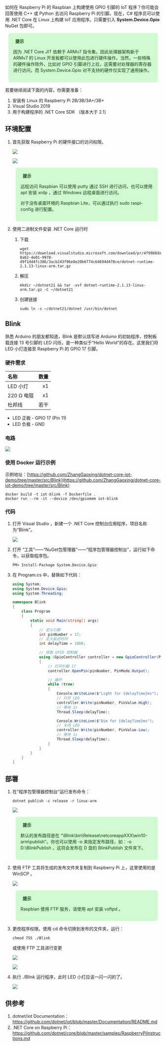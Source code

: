 <link href="https://cdn.bootcss.com/font-awesome/4.7.0/css/font-awesome.min.css" rel="stylesheet">

如何在 Raspberry Pi 的 Raspbian 上构建使用 GPIO 引脚的 IoT 程序？你可能会回答使用 C++ 或 Python 去访问 Raspberry Pi 的引脚。现在，C# 程序员可以使用 .NET Core 在 Linux 上构建 IoT 应用程序。只需要引入 **System.Device.Gpio** NuGet 包即可。

<div style="display: block;position: relative;border-radius: 8px;padding: 1rem;background-color: #d2f9d2;color: #094409;margin: 10px">
    <p style="margin-top:0;font-weight: bold"><i class="fa fa-lightbulb-o" aria-hidden="true"></i>&nbsp;&nbsp;提示</p>
    <p>因为 .NET Core JIT 依赖于 ARMv7 指令集，因此处理器架构新于 ARMv7 的 Linux 开发板都可以使用此包进行硬件操作。当然，一些特殊的硬件操作除外，比如对 GPIO 引脚进行上拉，这需要对处理器的寄存器进行访问，而 System.Device.Gpio 对不支持的硬件仅实现了通用操作。</p>
</div>

若要继续阅读下面的内容，你需要准备：

1. 安装有 Linux 的 Raspberry Pi 2B/3B/3A+/3B+
2. Visual Studio 2019
3. 用于构建程序的 .NET Core SDK （版本大于 2.1）

## 环境配置

1. 首先获取 Raspberry Pi 的硬件接口的访问权限。

    ![](https://blogres.zhangyue.xin/19-1-23/1.jpg)

    ![](https://blogres.zhangyue.xin/19-1-23/2.jpg)

    <div style="display: block;position: relative;border-radius: 8px;padding: 1rem;background-color: #d2f9d2;color: #094409;margin: 10px">
        <p style="margin-top:0;font-weight: bold"><i class="fa fa-lightbulb-o" aria-hidden="true"></i>&nbsp;&nbsp;提示</p>
        <p><span>远程访问 Raspbian 可以使用 putty 通过 SSH 进行访问，也可以使用 apt 安装 xrdp ，通过 Windows 远程桌面进行访问。</span></p>
        <p><span>对于没有桌面环境的 Raspbian Lite，可以通过执行 sudo raspi-config 进行配置。</span></p>
    </div>

2. 使用二进制文件安装 .NET Core 运行时

   1. 下载
       ```
       wget https://download.visualstudio.microsoft.com/download/pr/4f9988da-8a62-4e01-9978-d9f1dd4fc386/3acb243f96e8e20b6774c64694d478ce/dotnet-runtime-2.1.13-linux-arm.tar.gz
       ```
   2. 解压
       ```
       mkdir ~/dotnet21 && tar -xvf dotnet-runtime-2.1.13-linux-arm.tar.gz -C ~/dotnet21
       ```
   3. 创建链接
       ```
       sudo ln -s ~/dotnet21/dotnet /usr/bin/dotnet
       ```


## Blink

熟悉 Arduino 的朋友都知道，Blink 是默认烧写进 Arduino 的初始程序，控制板载连接 13 号引脚的 LED 闪烁，是一种类似于“Hello World”的存在。这里我们将 LED 小灯连接至 Raspberry Pi 的 GPIO 17 引脚。 

### 硬件需求

| 名称 | 数量 |
| :--- | ---: |
| LED 小灯 | x1 |
| 220 Ω 电阻 | x1 |
| 杜邦线 | 若干 |

* LED 正极 - GPIO 17 (Pin 11)
* LED 负极 - GND

### 电路

![](https://blogres.zhangyue.xin/19-1-23/4.jpg)

### 使用 Docker 运行示例
示例地址：[https://github.com/ZhangGaoxing/dotnet-core-iot-demo/tree/master/src/Blink](https://github.com/ZhangGaoxing/dotnet-core-iot-demo/tree/master/src/Blink)

```
docker build -t iot-blink -f Dockerfile .
docker run --rm -it --device /dev/gpiomem iot-blink
```

### 代码

1. 打开 Visual Studio ，新建一个 .NET Core 控制台应用程序，项目名称为“Blink”。
   
    ![](https://blogres.zhangyue.xin/2019922/201992219584.jpg)

2. 打开 “工具”——“NuGet包管理器”——“程序包管理器控制台”，运行如下命令，以获取程序包。

    ```
    PM> Install-Package System.Device.Gpio
    ```

3. 在 Program.cs 中，替换如下代码：
   
    ```C#
    using System;
    using System.Device.Gpio;
    using System.Threading;

    namespace Blink
    {
        class Program
        {
            static void Main(string[] args)
            {
                // 定义引脚
                int pinNumber = 17;
                // 定义延迟时间
                int delayTime = 1000;

                // 获取 GPIO 控制器
                using (GpioController controller = new GpioController(PinNumberingScheme.Logical))
                {
                    // 打开引脚 17
                    controller.OpenPin(pinNumber, PinMode.Output);

                    // 循环
                    while (true)
                    {
                        Console.WriteLine($"Light for {delayTime}ms");
                        // 打开 LED
                        controller.Write(pinNumber, PinValue.High);
                        // 等待 1s
                        Thread.Sleep(delayTime);

                        Console.WriteLine($"Dim for {delayTime}ms");
                        // 关闭 LED
                        controller.Write(pinNumber, PinValue.Low);
                        // 等待 1s
                        Thread.Sleep(delayTime);
                    }
                }
            }
        }
    }
    ```

## 部署

1. 在“程序包管理器控制台”运行发布命令：
   
    ```
    dotnet publish -c release -r linux-arm
    ```

    ![](https://blogres.zhangyue.xin/19-1-23/7.jpg)

    <div style="display: block;position: relative;border-radius: 8px;padding: 1rem;background-color: #d2f9d2;color: #094409;margin: 10px">
        <p style="margin-top:0;font-weight: bold"><i class="fa fa-lightbulb-o" aria-hidden="true"></i>&nbsp;&nbsp;提示</p>
        <p><span>默认的发布路径是在 “\Blink\bin\Release\netcoreappXXX\win10-arm\publish”。你也可以使用 -o 来指定发布路径，如：-o D:\BlinkPublish ，这将会发布在 D 盘的 BlinkPublish 文件夹下。</span></p>
    </div>

2. 使用 FTP 工具将生成的发布文件夹复制到 Raspberry Pi 上，这里使用的是 WinSCP 。

    ![](https://blogres.zhangyue.xin/19-1-23/8.jpg)

    <div style="display: block;position: relative;border-radius: 8px;padding: 1rem;background-color: #d2f9d2;color: #094409;margin: 10px">
        <p style="margin-top:0;font-weight: bold"><i class="fa fa-lightbulb-o" aria-hidden="true"></i>&nbsp;&nbsp;提示</p>
        <p><span>Raspbian 使用 FTP 服务，请使用 apt 安装 vsftpd 。</span></p>
    </div>

3. 更改程序权限。使用 cd 命令切换到发布的文件夹，运行：
   
    ```
    chmod 755 ./Blink
    ```

    或使用 FTP 工具进行变更

    ![](https://blogres.zhangyue.xin/19-1-23/9.jpg)

    ![](https://blogres.zhangyue.xin/19-1-23/10.jpg)

4. 执行 ./Blink 运行程序，此时 LED 小灯应该一闪一闪的了。

    ![](https://blogres.zhangyue.xin/19-1-23/11.jpg)


## 供参考
1. dotnet/iot Documentation：<https://github.com/dotnet/iot/blob/master/Documentation/README.md>
2. .NET Core on Raspberry Pi：<https://github.com/dotnet/core/blob/master/samples/RaspberryPiInstructions.md>